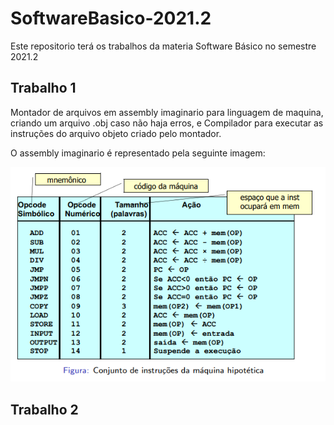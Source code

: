 # SoftwareBasico-2021.2

Este repositorio terá os trabalhos da materia Software Básico no semestre 2021.2

## Trabalho 1
Montador de arquivos em assembly imaginario para linguagem de maquina, criando um arquivo .obj caso não haja erros, e Compilador para executar as instruções do arquivo objeto criado pelo montador.

O assembly imaginario é representado pela seguinte imagem: 

![Linguagem de assembly imaginaria utiliada](./Trabalho1/assembly.PNG)

## Trabalho 2

